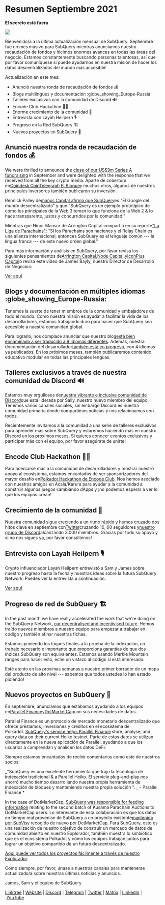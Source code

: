 # Resumen Septiembre 2021

**El secreto está fuera**

![](https://miro.medium.com/max/700/1*nU7PnYFMR6MMBfccYE_Ujg.png)

Bienvenido/a a la última actualización mensual de SubQuery. Septiembre fue un mes masivo para SubQuery mientras anunciamos nuestra recaudación de fondos y hicimos enormes avances en todas las áreas del negocio. Estamos constantemente buscando personas talentosas, así que por favor comuníquese si puede ayudarnos en nuestra misión de hacer los datos descentralizados del mundo más accesible!

Actualización en este mes:

- Anunció nuestra ronda de recaudación de fondos 💰
- Blogs multilingües y documentación :globe_showing_Europe-Russia:
- Talleres exclusivos con la comunidad de Discord 🔊
- Encode Club Hackathon 👩‍🎓
- Enorme crecimiento de la comunidad 🚀
- Entrevista con Layah Heilpern 🎙
- Progreso en la Red SubQuery 🏗
- Nuevos proyectos en SubQuery 🤝

## Anunció nuestra ronda de recaudación de fondos 💰

We were thrilled to announce the [close of our US$9m Series A fundraising](../blogs/20210908-SubQuery-Announces-US%249-Million-Funding-Round.md) in September and were delighted with the response that we received from all the key crypto media. Aparte de cobertura en[Coindesk](https://www.coindesk.com/business/2021/09/08/subquery-gets-9m-in-series-a-to-improve-access-to-blockchain-data-on-polkadot/),[CoinTelegraph](https://cointelegraph.com/news/subquery-raises-9m-for-polkadot-data-protocol),[El Bloque](https://www.theblockcrypto.com/post/116915/subquery-indexing-protocol-polkadot-funding-saft)y muchos otros, algunos de nuestros principales inversores también publicaron su inversión.

Rennick Palley de[maños Capital afirmó que SubQuery](https://medium.com/stratos-technologies/the-google-of-the-decentralized-world-our-investment-in-subquery-e6e7d949b00a)es "El Google del mundo descentralizado" y que "SubQuery es un ejemplo prototípico de cómo los principales de la Web 3 toman lo que funciona de la Web 2 & lo hace transparente, justos y concurridos por la comunidad."

Mientras que Ninor Mansor de Arrington Capital compartía en su reporte["La Liga de Parachains"](https://arringtonxrpcapital.com/2021/09/17/the-league-of-parachains-polkadot/): "Si los Parachains son naciones y el Relay Chain es una alianza internacional, entonces SubQuery es el lenguaje común --- la lingua franca --- de este nuevo orden global."

Para más información y análisis en SubQuery, por favor revisa los siguientes pensamientos de[Arrington Capital](https://arringtonxrpcapital.com/2021/09/08/building-the-multi-chain-world-announcing-our-investment-into-subquery/),[Node Capital](https://www.node.capital/blog-posts/a-subquery-to-supercharge-your-insights),[](https://medium.com/stratos-technologies/the-google-of-the-decentralized-world-our-investment-in-subquery-e6e7d949b00a)y[IconPlus Capital](https://medium.com/@iconpluscapital/understanding-the-aggregation-of-data-in-subquery-network-investment-thesis-90fe8f6b7abe)o revisa este vídeo de James Bayly, nuestro Director de Desarrollo de Negocios:

[Ver aquí](https://youtu.be/NRn3E-ERIds)

## Blogs y documentación en múltiples idiomas    :globe_showing_Europe-Russia:

Tenemos la suerte de tener miembros de la comunidad y embajadores de todo el mundo. Como nuestra misión es ayudar a facilitar la vida de los desarrolladores, estamos trabajando duro para hacer que SubQuery sea accesible a nuestra comunidad global.

Para lograrlo, nos complace anunciar que nuestro blog[está bien encaminado a ser traducido a 9 idiomas diferentes](https://blog.subquery.network/). Además, nuestra documentación del desarrollador[también está en progreso](https://doc.subquery.network/), con 4 idiomas ya publicados. En los próximos meses, también publicaremos contenido educativo modular en todas las principales lenguas.

## Talleres exclusivos a través de nuestra comunidad de Discord 🔊

Estamos muy orgullosos de[nuestra vibrante e inclusiva comunidad de Discord](https://discord.com/invite/subquery)que está liderada por Sally, nuestro nuevo miembro del equipo. Tenemos varios canales sociales, sin embargo Discord es nuestra comunidad primaria donde compartimos noticias y nos relacionamos con todos.

Recientemente invitamos a la comunidad a una serie de talleres exclusivos para aprender más sobre SubQuery y estaremos haciendo más en nuestro Discord en los próximos meses. Si quieres conocer eventos exclusivos y participar más con el equipo, por favor asegúrate de unirte!

## Encode Club Hackathon 👩‍🎓

Para acercarse más a la comunidad de desarrolladores y mostrar nuestro apoyo al ecosistema, estamos encantados de ser sponsorizadores del mayor desafío en[Polkadot Hackathon de Encode Club](https://medium.com/encode-club/polkadot-hack-challenges-7cfeba1a4c0e). Nos hemos asociado con nuestros amigos en Acala/Karura para ayudar a la comunidad a construir algunos juegos cambiando dApps y ¡no podemos esperar a ver lo que los equipos crean!

## Crecimiento de la comunidad 🚀

Nuestra comunidad sigue creciendo a un ritmo rápido y hemos cruzado dos hitos clave en septiembre con[Twitter](https://twitter.com/SubQueryNetwork)cruzando 10, 00 seguidores y[nuestro grupo de Discord](https://discord.com/invite/subquery)alcanzando 3.000 miembros. Gracias por todo su apoyo y si no nos sigues ya, por favor consúltenos!

## Entrevista con Layah Heilpern 🎙

Crypto influenciador Layah Heilpern entrevistó a Sam y James sobre nuestro progreso hasta la fecha y nuestras ideas sobre la futura SubQuery Network. Puedes ver la entrevista a continuación.

[Ver aquí](https://youtu.be/WApnpFjEofg)

## Progreso de red de SubQuery 🏗

In the past month we have really accelerated the work that we're doing on the SubQuery Network, [our decentralised and incentivised future](../blogs/20210614-Introducing-SubQuery-Network-The-Next-Big-Step-Towards-our-Decentralised-Future.md). Hemos traído nuevos miembros a nuestro equipo para empezar a trabajar en código y también afinar nuestras fichas.

Estamos poniendo los toques finales a la prueba de la indexación, un trabajo necesario e importante que proporciona garantías de que dos índices SubQuery son equivalentes. Estamos usando Merkle Mountain ranges para hacer esto, eche un vistazo al código si está interesado.

Esté atento en las próximas semanas a nuestro primer borrador de un mapa del producto de alto nivel --- sabemos que todos ustedes lo han estado pidiendo!

## Nuevos proyectos en SubQuery 🤝

En septiembre, anunciamos que estábamos ayudando a los equipos en[Parallel Finance](https://parallel.fi/)y[DotMarketCap](http://www.dotmarketcap.com/)con sus necesidades de datos.

Parallel Finance es un protocolo de mercado monetario descentralizado que ofrece préstamos, inversiones y créditos en el ecosistema de Polkadot. [SubQuery's service helps Parallel Finance](../customer_announcements/20210916-Parallel-Finance-is-Creating-the-next-DeFi-Platform-using-SubQuery.md) store, analyse, and query data on their current Heiko testnet. Parte de estos datos se utilizan directamente en la nueva aplicación de Parallel, ayudando a que los usuarios a comprendan y analicen los datos DeFi.

Siempre estamos encantados de recibir comentarios como este de nuestros socios:

_"SubQuery es una excelente herramienta que trajo la tecnología de indexación tradicional & a Parallel Heiko. El servicio plug-and-play nos ahorró mucho tiempo desarrollando nuestra propia herramienta de indexación de bloques y manteniendo nuestra propia solución ". _ - Parallel Finance *

In the case of DotMarketCap, [SubQuery was responsible for feeding information](../customer_announcements/20210909-DotMarketCap-Launches-with-Support-from-SubQuery-and-SubVis.md) relating to the second batch of Kusama Parachain Auctions to DotMarketCap users. Lo interesante de esta colaboración es que los datos en tiempo real provenían de SubQuery a un proyecto existente[mantenido por SubVis](https://explorer.subquery.network/subquery/subvis-io/kusama-auction)y recogido de nuevo por DotMarketCap. Para SubQuery, esto es una realización de nuestro objetivo de construir un mercado de datos de comunidad abierto en nuestro Explorador, también muestra lo simbiótico que es el ecosistema Polkadot y cómo los equipos trabajan juntos para lograr un objetivo compartido de un futuro descentralizado.

[Aquí puede ver todos los proyectos fácilmente a través de nuestro Explorador](https://explorer.subquery.network/).

Como siempre, por favor, únase a nuestros canales para mantenerse actualizado/a sobre nuestras últimas noticias y anuncios.

James, Sam y el equipo de SubQuery

[Linktree](https://linktr.ee/subquerynetwork) | [Website](https://subquery.network/) | [Discord](https://discord.com/invite/78zg8aBSMG) | [Telegram](https://t.me/subquerynetwork) | [Twitter](https://twitter.com/subquerynetwork) | [Matrix](https://matrix.to/#/#subquery:matrix.org) | [LinkedIn](https://www.linkedin.com/company/subquery) | [YouTube](https://www.youtube.com/channel/UCi1a6NUUjegcLHDFLr7CqLw)
